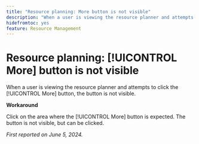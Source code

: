 ```yaml
---
title: "Resource planning: More button is not visible"
description: "When a user is viewing the resource planner and attempts to click the [!UICONTROL More] button, the button is not visible. A workaround is available."
hidefromtoc: yes
feature: Resource Management
---
```


# Resource planning: [!UICONTROL More] button is not visible

When a user is viewing the resource planner and attempts to click the [!UICONTROL More] button, the button is not visible.

**Workaround**

Click on the area where the [!UICONTROL More] button is expected. The button is not visible, but can be clicked.

_First reported on June 5, 2024._
